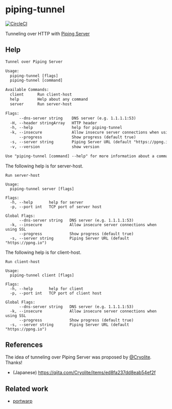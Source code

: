 # piping-tunnel
[![CircleCI](https://circleci.com/gh/nwtgck/go-piping-tunnel.svg?style=shield)](https://app.circleci.com/pipelines/github/nwtgck/go-piping-tunnel)

Tunneling over HTTP with [Piping Server](https://github.com/nwtgck/piping-server) 

## Help

```txt
Tunnel over Piping Server

Usage:
  piping-tunnel [flags]
  piping-tunnel [command]

Available Commands:
  client      Run client-host
  help        Help about any command
  server      Run server-host

Flags:
      --dns-server string    DNS server (e.g. 1.1.1.1:53)
  -H, --header stringArray   HTTP header
  -h, --help                 help for piping-tunnel
  -k, --insecure             Allow insecure server connections when using SSL
      --progress             Show progress (default true)
  -s, --server string        Piping Server URL (default "https://ppng.io")
  -v, --version              show version

Use "piping-tunnel [command] --help" for more information about a command.
```

The following help is for server-host.
```
Run server-host

Usage:
  piping-tunnel server [flags]

Flags:
  -h, --help       help for server
  -p, --port int   TCP port of server host

Global Flags:
      --dns-server string   DNS server (e.g. 1.1.1.1:53)
  -k, --insecure            Allow insecure server connections when using SSL
      --progress            Show progress (default true)
  -s, --server string       Piping Server URL (default "https://ppng.io")
```

The following help is for client-host.
```
Run client-host

Usage:
  piping-tunnel client [flags]

Flags:
  -h, --help       help for client
  -p, --port int   TCP port of client host

Global Flags:
      --dns-server string   DNS server (e.g. 1.1.1.1:53)
  -k, --insecure            Allow insecure server connections when using SSL
      --progress            Show progress (default true)
  -s, --server string       Piping Server URL (default "https://ppng.io")
```

## References
The idea of tunneling over Piping Server was proposed by [@Cryolite](https://github.com/Cryolite). Thanks!  
- (Japanese) <https://qiita.com/Cryolite/items/ed8fa237dd8eab54ef2f>

## Related work
- [portwarp](https://github.com/essa/portwarp)

